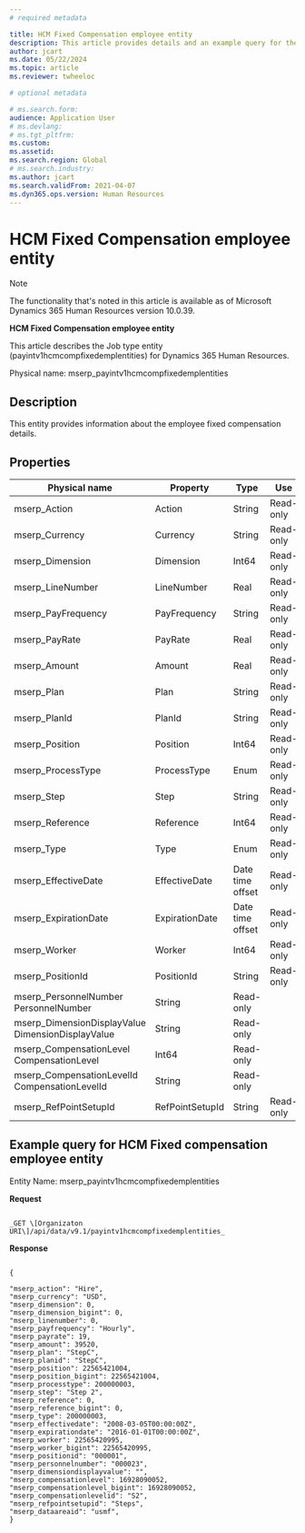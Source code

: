 ```yaml
---
# required metadata

title: HCM Fixed Compensation employee entity
description: This article provides details and an example query for the HCM Fixed Compensation employee entity in Microsoft Dynamics 365 Human Resources.
author: jcart
ms.date: 05/22/2024
ms.topic: article
ms.reviewer: twheeloc

# optional metadata

# ms.search.form: 
audience: Application User
# ms.devlang: 
# ms.tgt_pltfrm: 
ms.custom: 
ms.assetid: 
ms.search.region: Global
# ms.search.industry: 
ms.author: jcart
ms.search.validFrom: 2021-04-07
ms.dyn365.ops.version: Human Resources
---
```


# HCM Fixed Compensation employee entity

> [!NOTE]
> The functionality that's noted in this article is available as of Microsoft Dynamics 365 Human Resources version 10.0.39.

**HCM Fixed Compensation employee entity**

This article describes the Job type entity (payintv1hcmcompfixedemplentities) for Dynamics 365 Human Resources.

Physical name: mserp_payintv1hcmcompfixedemplentities

## Description

This entity provides information about the employee fixed compensation details.

## Properties

| Physical name| Property |Type | Use |
|---|---|---|---|
| mserp_Action|Action|String | Read-only|
| mserp_Currency|Currency|String | Read-only|
| mserp_Dimension|Dimension|Int64 | Read-only|
| mserp_LineNumber|LineNumber|Real | Read-only|
| mserp_PayFrequency|PayFrequency|String | Read-only|
| mserp_PayRate|PayRate|Real | Read-only|
| mserp_Amount|Amount|Real | Read-only|
| mserp_Plan|Plan|String | Read-only|
| mserp_PlanId|PlanId|String | Read-only|
| mserp_Position|Position|Int64 | Read-only|
| mserp_ProcessType|ProcessType|Enum | Read-only|
| mserp_Step|Step|String | Read-only|
| mserp_Reference|Reference|Int64 | Read-only|
| mserp_Type|Type|Enum | Read-only|
| mserp_EffectiveDate|EffectiveDate|Date time offset | Read-only|
| mserp_ExpirationDate|ExpirationDate|Date time offset | Read-only|
| mserp_Worker|Worker|Int64 | Read-only|
| mserp_PositionId|PositionId|String | Read-only|
| mserp_PersonnelNumber PersonnelNumber|String | Read-only|
| mserp_DimensionDisplayValue DimensionDisplayValue|String | Read-only|
| mserp_CompensationLevel CompensationLevel|Int64 | Read-only|
| mserp_CompensationLevelId CompensationLevelId|String | Read-only|
| mserp_RefPointSetupId|RefPointSetupId|String | Read-only|


## Example query for HCM Fixed compensation employee entity

Entity Name: mserp_payintv1hcmcompfixedemplentities

**Request**

```HTTP

_GET \[Organizaton URI\]/api/data/v9.1/payintv1hcmcompfixedemplentities_
```


**Response**

```JSONCopy

{

"mserp_action": "Hire",
"mserp_currency": "USD",
"mserp_dimension": 0,
"mserp_dimension_bigint": 0,
"mserp_linenumber": 0,
"mserp_payfrequency": "Hourly",
"mserp_payrate": 19,
"mserp_amount": 39520,
"mserp_plan": "StepC",
"mserp_planid": "StepC",
"mserp_position": 22565421004,
"mserp_position_bigint": 22565421004,
"mserp_processtype": 200000003,
"mserp_step": "Step 2",
"mserp_reference": 0,
"mserp_reference_bigint": 0,
"mserp_type": 200000003,
"mserp_effectivedate": "2008-03-05T00:00:00Z",
"mserp_expirationdate": "2016-01-01T00:00:00Z",
"mserp_worker": 22565420995,
"mserp_worker_bigint": 22565420995,
"mserp_positionid": "000001",
"mserp_personnelnumber": "000023",
"mserp_dimensiondisplayvalue": "",
"mserp_compensationlevel": 16928090052,
"mserp_compensationlevel_bigint": 16928090052,
"mserp_compensationlevelid": "S2",
"mserp_refpointsetupid": "Steps",
"mserp_dataareaid": "usmf",
}
```

